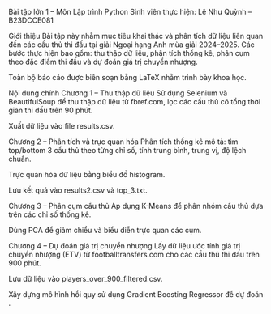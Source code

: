 Bài tập lớn 1 – Môn Lập trình Python
Sinh viên thực hiện: Lê Như Quỳnh – B23DCCE081

Giới thiệu
Bài tập này nhằm mục tiêu khai thác và phân tích dữ liệu liên quan đến các cầu thủ thi đấu tại giải Ngoại hạng Anh mùa giải 2024–2025. Các bước thực hiện bao gồm: thu thập dữ liệu, phân tích thống kê, phân cụm theo đặc điểm thi đấu và dự đoán giá trị chuyển nhượng.

Toàn bộ báo cáo được biên soạn bằng LaTeX nhằm trình bày khoa học.

Nội dung chính
Chương 1 – Thu thập dữ liệu
Sử dụng Selenium và BeautifulSoup để thu thập dữ liệu từ fbref.com, lọc các cầu thủ có tổng thời gian thi đấu trên 90 phút.

Xuất dữ liệu vào file results.csv.

Chương 2 – Phân tích và trực quan hóa
Phân tích thống kê mô tả: tìm top/bottom 3 cầu thủ theo từng chỉ số, tính trung bình, trung vị, độ lệch chuẩn.

Trực quan hóa dữ liệu bằng biểu đồ histogram.

Lưu kết quả vào results2.csv và top_3.txt.

Chương 3 – Phân cụm cầu thủ
Áp dụng K-Means để phân nhóm cầu thủ dựa trên các chỉ số thống kê.

Dùng PCA để giảm chiều và biểu diễn trực quan các cụm.

Chương 4 – Dự đoán giá trị chuyển nhượng
Lấy dữ liệu ước tính giá trị chuyển nhượng (ETV) từ footballtransfers.com cho các cầu thủ thi đấu trên 900 phút.

Lưu dữ liệu vào players_over_900_filtered.csv.

Xây dựng mô hình hồi quy sử dụng Gradient Boosting Regressor để dự đoán .
